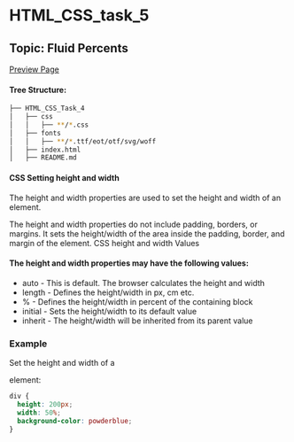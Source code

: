 # HTML_CSS_task_5
## Topic: Fluid Percents

[Preview Page ](https://zura-papiashvili.github.io/HTML_CSS_Task_5/)


#### Tree Structure:
```bash
├── HTML_CSS_Task_4
│   ├── css
│   │   ├── **/*.css
│   ├── fonts
│   │   ├── **/*.ttf/eot/otf/svg/woff
│   ├── index.html
│   ├── README.md
```

#### CSS Setting height and width
The height and width properties are used to set the height and width of an element.

The height and width properties do not include padding, borders, or margins. It sets the height/width of the area inside the padding, border, and margin of the element.
CSS height and width Values

#### The height and width properties may have the following values:

* auto - This is default. The browser calculates the height and width
* length - Defines the height/width in px, cm etc.
* % - Defines the height/width in percent of the containing block
* initial - Sets the height/width to its default value
* inherit - The height/width will be inherited from its parent value


### Example
Set the height and width of a <div> element:

``` css
div {
  height: 200px;
  width: 50%;
  background-color: powderblue;
}
```






